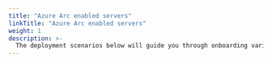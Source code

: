 ```yaml
---
title: "Azure Arc enabled servers"
linkTitle: "Azure Arc enabled servers"
weight: 1
description: >-
  The deployment scenarios below will guide you through onboarding various Windows and Linux server deployments to Azure with Azure Arc.
---
```

